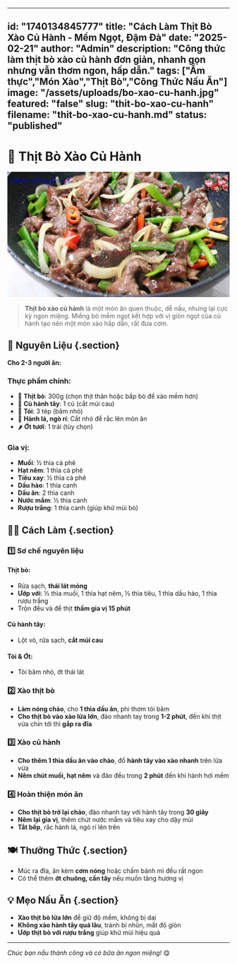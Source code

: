 
---
id: "1740134845777"
title: "Cách Làm Thịt Bò Xào Củ Hành - Mềm Ngọt, Đậm Đà"
date: "2025-02-21"
author: "Admin"
description: "Công thức làm thịt bò xào củ hành đơn giản, nhanh gọn nhưng vẫn thơm ngon, hấp dẫn."
tags: ["Ẩm thực","Món Xào","Thịt Bò","Công Thức Nấu Ăn"]
image: "/assets/uploads/bo-xao-cu-hanh.jpg"
featured: "false"
slug: "thit-bo-xao-cu-hanh"
filename: "thit-bo-xao-cu-hanh.md"
status: "published"
---

# 🥩 Thịt Bò Xào Củ Hành

![Thịt Bò Xào Củ Hành](/assets/uploads/bo-xao-cu-hanh.jpg)

> **Thịt bò xào củ hành** là một món ăn quen thuộc, dễ nấu, nhưng lại cực kỳ ngon miệng. Miếng bò mềm ngọt kết hợp với vị giòn ngọt của củ hành tạo nên một món xào hấp dẫn, rất đưa cơm.

## 🛒 Nguyên Liệu {.section}

**Cho 2-3 người ăn:**

### Thực phẩm chính:

- 🥩 **Thịt bò**: 300g (chọn thịt thăn hoặc bắp bò để xào mềm hơn)
- 🧅 **Củ hành tây**: 1 củ (cắt múi cau)
- 🧄 **Tỏi**: 3 tép (băm nhỏ)
- 🌿 **Hành lá, ngò rí**: Cắt nhỏ để rắc lên món ăn
- 🌶️ **Ớt tươi**: 1 trái (tùy chọn)

### Gia vị:

- **Muối**: ½ thìa cà phê
- **Hạt nêm**: 1 thìa cà phê
- **Tiêu xay**: ½ thìa cà phê
- **Dầu hào**: 1 thìa canh
- **Dầu ăn**: 2 thìa canh
- **Nước mắm**: ½ thìa canh
- **Rượu trắng**: 1 thìa canh (giúp khử mùi bò)

## 👩‍🍳 Cách Làm {.section}

### 1️⃣ Sơ chế nguyên liệu

#### Thịt bò:
- Rửa sạch, **thái lát mỏng**
- **Ướp với**: ½ thìa muối, 1 thìa hạt nêm, ½ thìa tiêu, 1 thìa dầu hào, 1 thìa rượu trắng
- Trộn đều và để thịt **thấm gia vị 15 phút**

#### Củ hành tây:
- Lột vỏ, rửa sạch, **cắt múi cau**

#### Tỏi & Ớt:
- Tỏi băm nhỏ, ớt thái lát

### 2️⃣ Xào thịt bò

- **Làm nóng chảo**, cho **1 thìa dầu ăn**, phi thơm tỏi băm
- **Cho thịt bò vào xào lửa lớn**, đảo nhanh tay trong **1-2 phút**, đến khi thịt vừa chín tới thì **gắp ra đĩa**

### 3️⃣ Xào củ hành

- **Cho thêm 1 thìa dầu ăn vào chảo**, đổ **hành tây vào xào nhanh** trên lửa vừa
- **Nêm chút muối, hạt nêm** và đảo đều trong **2 phút** đến khi hành hơi mềm

### 4️⃣ Hoàn thiện món ăn

- **Cho thịt bò trở lại chảo**, đảo nhanh tay với hành tây trong **30 giây**
- **Nêm lại gia vị**, thêm chút nước mắm và tiêu xay cho dậy mùi
- **Tắt bếp**, rắc hành lá, ngò rí lên trên

## 🍽️ Thưởng Thức {.section}

- Múc ra đĩa, ăn kèm **cơm nóng** hoặc chấm bánh mì đều rất ngon
- Có thể thêm **ớt chuông, cần tây** nếu muốn tăng hương vị

## 💡 Mẹo Nấu Ăn {.section}

- **Xào thịt bò lửa lớn** để giữ độ mềm, không bị dai
- **Không xào hành tây quá lâu**, tránh bị nhũn, mất độ giòn
- **Ướp thịt bò với rượu trắng** giúp khử mùi hiệu quả

---

*Chúc bạn nấu thành công và có bữa ăn ngon miệng!* 😋
